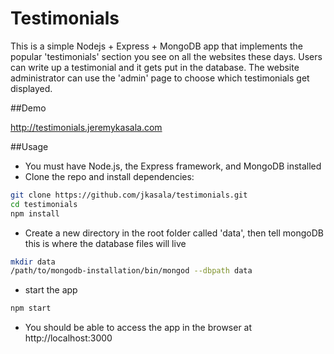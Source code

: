 # Testimonials

This is a simple Nodejs + Express + MongoDB app that implements the popular 'testimonials' section you see on all the websites these days.  Users can write up a testimonial and it gets put in the database.  The website administrator can use the 'admin' page to choose which testimonials get displayed.

##Demo

http://testimonials.jeremykasala.com

##Usage

- You must have Node.js, the Express framework, and MongoDB installed
- Clone the repo and install dependencies: 
```sh 
git clone https://github.com/jkasala/testimonials.git 
cd testimonials
npm install
```
- Create a new directory in the root folder called 'data', then tell mongoDB this is where the database files will live
```sh 
mkdir data
/path/to/mongodb-installation/bin/mongod --dbpath data
```
- start the app
```sh 
npm start
```
- You should be able to access the app in the browser at http://localhost:3000
